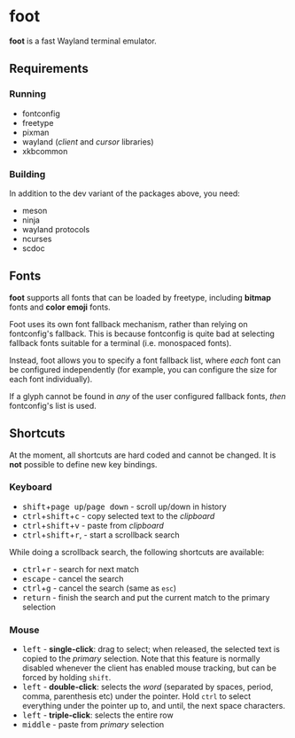 # foot

**foot** is a fast Wayland terminal emulator.


## Requirements

### Running

* fontconfig
* freetype
* pixman
* wayland (_client_ and _cursor_ libraries)
* xkbcommon


### Building

In addition to the dev variant of the packages above, you need:

* meson
* ninja
* wayland protocols
* ncurses
* scdoc


## Fonts

**foot** supports all fonts that can be loaded by freetype, including
**bitmap** fonts and **color emoji** fonts.

Foot uses its own font fallback mechanism, rather than relying on
fontconfig's fallback. This is because fontconfig is quite bad at
selecting fallback fonts suitable for a terminal (i.e. monospaced
fonts).

Instead, foot allows you to specify a font fallback list, where _each_
font can be configured independently (for example, you can configure
the size for each font individually).

If a glyph cannot be found in _any_ of the user configured fallback
fonts, _then_ fontconfig's list is used.


## Shortcuts

At the moment, all shortcuts are hard coded and cannot be changed. It
is **not** possible to define new key bindings.


### Keyboard

* <kbd>shift</kbd>+<kbd>page up</kbd>/<kbd>page down</kbd> - scroll up/down in history
* <kbd>ctrl</kbd>+<kbd>shift</kbd>+<kbd>c</kbd> - copy selected text to the _clipboard_
* <kbd>ctrl</kbd>+<kbd>shift</kbd>+<kbd>v</kbd> - paste from _clipboard_
* <kbd>ctrl</kbd>+<kbd>shift</kbd>+<kbd>r</kbd>, - start a scrollback search

While doing a scrollback search, the following shortcuts are
available:

* <kbd>ctrl</kbd>+<kbd>r</kbd> - search for next match
* <kbd>escape</kbd> - cancel the search
* <kbd>ctrl</kbd>+<kbd>g</kbd> - cancel the search (same as `esc`)
* <kbd>return</kbd> - finish the search and put the current match to the primary selection


### Mouse

* <kbd>left</kbd> - **single-click**: drag to select; when released, the selected
  text is copied to the _primary_ selection. Note that this feature is
  normally disabled whenever the client has enabled mouse tracking,
  but can be forced by holding `shift`.
* <kbd>left</kbd> - **double-click**: selects the _word_ (separated by spaces,
  period, comma, parenthesis etc) under the pointer. Hold `ctrl` to
  select everything under the pointer up to, and until, the next space
  characters.
* <kbd>left</kbd> - **triple-click**: selects the entire row
* <kbd>middle</kbd> - paste from _primary_ selection
